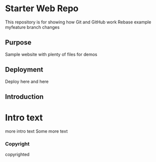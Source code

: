 # Starter Web Repo

This repository is for showing how Git and GitHub work
Rebase example
myfeature branch changes

## Purpose

Sample website with plenty of files for demos

## Deployment

Deploy here
and here 

## Introduction

# Intro text

 more intro text
 Some more text
 
 ### Copyright
 copyrighted